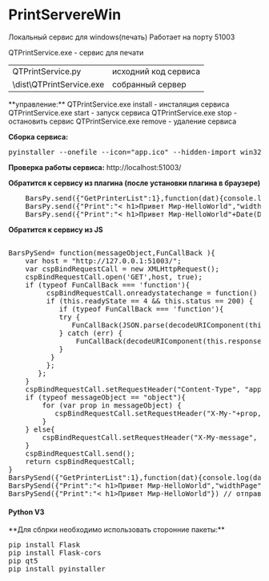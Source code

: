 # PrintServereWin
Локальный сервис для windows(печать)
Работает на порту 51003


QTPrintService.exe - сервис для печати 

<table>
<tr> <td>QTPrintService.py</td><td>исходний код сервиса</td> </tr>
<tr> <td>\dist\QTPrintService.exe</td><td>собранный сервер</td> </tr>
</table>
**управление:**
QTPrintService.exe install   - инсталяция сервиса
QTPrintService.exe start     - запуск сервиса
QTPrintService.exe stop      - остановить сервис
QTPrintService.exe remove    - удаление сервиса 	
	
**Сборка сервиса:**
<pre>
pyinstaller --onefile --icon="app.ico" --hidden-import win32timezone QTPrintService.py
</pre> 

**Проверка работы сервиса:**
http://localhost:51003/

**Обратится к сервису из плагина (после установки плагина в браузере)**

<pre>
    BarsPy.send({"GetPrinterList":1},function(dat){console.log(dat);}) // получить список принтеров установленных в системе
    BarsPy.send({"Print":"< h1>Привет Мир-HelloWorld</h1>","widthPage":300,"heightPage":100,"PrinterName":"Microsoft XPS Document Writer"},function(dat){console.log(dat);})
    BarsPy.send({"Print":"< h1>Привет Мир-HelloWorld</h1>"+Date(Date.now()).toString()}) // отправека на печать без получения ответа 
</pre>

**Обратится к сервису из JS**
<pre>

BarsPySend= function(messageObject,FunCallBack ){
    var host = "http://127.0.0.1:51003/";
    var cspBindRequestCall = new XMLHttpRequest();
    cspBindRequestCall.open('GET',host, true);
    if (typeof FunCallBack === 'function'){ 
         cspBindRequestCall.onreadystatechange = function() {
         if (this.readyState == 4 && this.status == 200) {
            if (typeof FunCallBack === 'function'){
		    try {
			   FunCallBack(JSON.parse(decodeURIComponent(this.responseText)));
			} catch (err) {
			    FunCallBack(decodeURIComponent(this.responseText));
			}
          }
         };
       };
    }
    cspBindRequestCall.setRequestHeader("Content-Type", "application/x-www-form-urlencoded");
    if (typeof messageObject == "object"){
        for (var prop in messageObject) {
           cspBindRequestCall.setRequestHeader("X-My-"+prop, encodeURI(messageObject[prop]));
        }
    } else{
        cspBindRequestCall.setRequestHeader("X-My-message", encodeURI(messageObject));
    }
    cspBindRequestCall.send();
    return cspBindRequestCall; 
}
BarsPySend({"GetPrinterList":1},function(dat){console.log(dat);}) // получить список принтеров установленных в системе
BarsPySend({"Print":"< h1>Привет Мир-HelloWorld</h1>","widthPage":300,"heightPage":100,"PrinterName":"Microsoft XPS Document Writer"},function(dat){console.log(dat);})
BarsPySend({"Print":"< h1>Привет Мир-HelloWorld</h1>"}) // отправека на печать без получения ответа
</pre>

<h4>Python V3</h4>
**Для сблрки необходимо использовать сторонние пакеты:**
<pre>
pip install Flask
pip install Flask-cors
pip qt5
pip install pyinstaller
</pre> 
